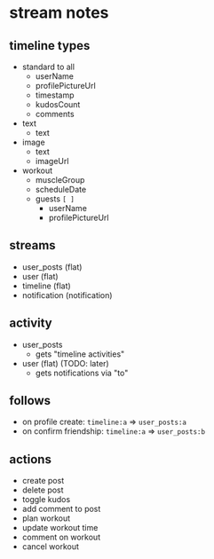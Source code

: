 # stream notes

## timeline types

* standard to all
    * userName
    * profilePictureUrl
    * timestamp
    * kudosCount
    * comments
* text
    * text
* image
    * text
    * imageUrl
* workout
    * muscleGroup
    * scheduleDate
    * guests `[ ]`
        * userName
        * profilePictureUrl

## streams

* user_posts (flat)
* user (flat)
* timeline (flat)
* notification (notification)

## activity

* user_posts
    * gets "timeline activities"
* user (flat) (TODO: later)
    * gets notifications via "to"

## follows

* on profile create: `timeline:a` => `user_posts:a`
* on confirm friendship: `timeline:a` => `user_posts:b`

## actions

* create post
* delete post
* toggle kudos
* add comment to post
* plan workout
* update workout time
* comment on workout
* cancel workout

